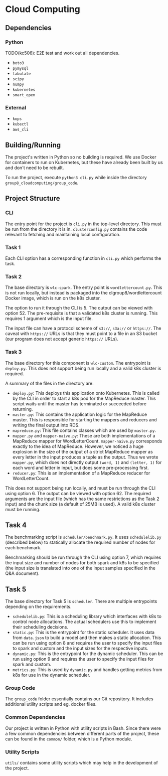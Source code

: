 # Cloud Computing

## Dependencies

### Python

TODO(kc506): E2E test and work out all dependencies.
- `boto3`
- `pymysql`
- `tabulate`
- `scipy`
- `numpy`
- `kubernetes`
- `smart_open`

### External

- `kops`
- `kubectl`
- `aws_cli`

## Building/Running

The project's written in Python so no building is required. We use Docker for containers to run on Kubernetes, but these
have already been built by us and don't need to be rebuilt.

To run the project, execute `python3 cli.py` while inside the directory `group8_cloudcomputing/group_code`.

## Project Structure

### CLI

The entry point for the project is `cli.py` in the top-level directory. This must be run from the directory it is in. `clusterconfig.py` contains the code relevant to fetching and maintaining local configuration.

### Task 1

Each CLI option has a corresponding function in `cli.py` which performs the task.

### Task 2

The base directory is `wlc-spark`. The entry point is `wordlettercount.py`. This is not run locally, but instead is packaged into the clgroup8/wordlettercount Docker image, which is run on the k8s cluster.

The option to run it through the CLI is 5. The output can be viewed with option 52. The pre-requisite is that a validated k8s cluster is running. This requires 1 argument which is the input file.

The input file can have a protocol scheme of `s3://`, `s3a://` or `https://`. The caveat with `https://` URLs is that they must point to a file in an S3 bucket (our program does not accept generic `https://` URLs).

### Task 3

The base directory for this component is `wlc-custom`. The entrypoint is `deploy.py`. This does not support being run locally and a valid k8s cluster is required.

A summary of the files in the directory are:

- `deploy.py`: This deploys this application onto Kubernetes. This is called by the CLI in order to start a k8s pod for the MapReduce master. This script waits until the master has terminated or succeeded before returning.
- `master.py`: This contains the application logic for the MapReduce master. This is responsible for starting the mappers and reducers and writing the final output into RDS.
- `mapreduce.py`: This file contains classes which are used by `master.py`.
- `mapper.py` and `mapper-naive.py`: These are both implementations of a MapReduce mapper for WordLetterCount. `mapper-naive.py` corresponds exactly to the idea of MapReduce. However, we noticed a huge explosion in the size of the output of a strict MapReduce mapper as every letter in the input produces a tuple as the output. Thus we wrote `mapper.py`, which does not directly output `(word, 1)` and `(letter, 1)` for each word and letter in input, but does some pre-processing first.
- `reducer.py`: This is an implementation of a MapReduce reducer for WordLetterCount.

This does not support being run locally, and must be run through the CLI using option 6. The output can be viewed with
option 62. The required arguments are the input file (which has the same restrictions as the Task 2 input) and the chunk
size (a default of 25MB is used). A valid k8s cluster must be running.

## Task 4

The benchmarking script is `scheduler/benchmark.py`. It uses `schedulelib.py` (described below) to statically allocate the required number of nodes for each benchmark.

Benchmarking should be run through the CLI using option 7, which requires the input size and number of nodes for both spark and k8s to be specified (the input size is translated into one of the input samples specified in the Q&A document).

## Task 5

The base directory for Task 5 is `scheduler`. There are multiple entrypoints depending on the requirements.

- `schedulelib.py`: This is a scheduling library which interfaces with k8s to control node allocations. The actual schedulers use this to implement their scheduling decisions.
- `static.py`: This is the entrypoint for the static scheduler. It uses data from `data.json` to build a model and then makes a static allocation. This can be run using option 8 and requires the user to specify the input files to spark and custom and the input sizes for the respective inputs.
- `dynamic.py`: This is the entrypoint for the dynamic scheduler. This can be run using option 9 and requires the user to specify the input files for spark and custom.
- `metrics.py`: This is used by `dynamic.py` and handles getting metrics from k8s for use in the dynamic scheduler.

### Group Code

The `group_code` folder essentially contains our Git repository. It includes additional utility scripts and eg. docker
files.

### Common Dependencies

Our project is written in Python with utility scripts in Bash. Since there were a few common dependencies between different parts of the project, these can be found in the `common/` folder, which is a Python module.

### Utility Scripts

`utils/` contains some utility scripts which may help in the development of the project.
